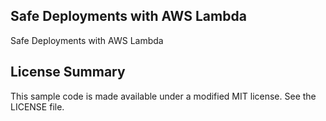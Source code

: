 ## Safe Deployments with AWS Lambda

Safe Deployments with AWS Lambda

## License Summary

This sample code is made available under a modified MIT license. See the LICENSE file.
